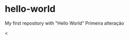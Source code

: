 # hello-world
My first repository with "Hello World"
Primeira alteração
<!doctype html>
<<!DOCTYPE html>
<html>
<head>
	<meta charset="utf-8">
	<meta http-equiv="X-UA-Compatible" content="IE=edge">
	<title></title>
	<link rel="stylesheet" href="">
</head>
<body>
	
</body>
</html>
